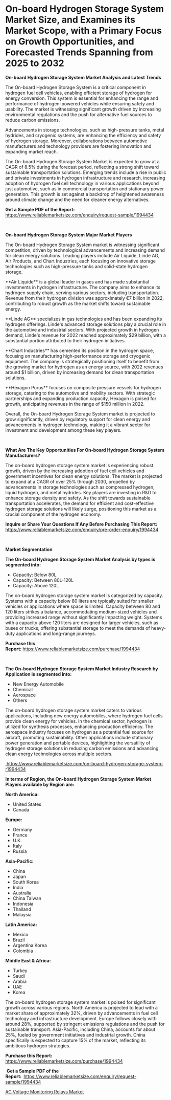 <p><h1>On-board Hydrogen Storage System Market Size, and Examines its Market Scope, with a Primary Focus on Growth Opportunities, and Forecasted Trends Spanning from 2025 to 2032</h1></p><p><strong>On-board Hydrogen Storage System Market Analysis and Latest Trends</strong></p>
<p><p>The On-board Hydrogen Storage System is a critical component in hydrogen fuel cell vehicles, enabling efficient storage of hydrogen for energy conversion. This system is essential for enhancing the range and performance of hydrogen-powered vehicles while ensuring safety and usability. The market is witnessing significant growth driven by increasing environmental regulations and the push for alternative fuel sources to reduce carbon emissions. </p><p>Advancements in storage technologies, such as high-pressure tanks, metal hydrides, and cryogenic systems, are enhancing the efficiency and safety of hydrogen storage. Moreover, collaborations between automotive manufacturers and technology providers are fostering innovation and expanding market reach. </p><p>The On-board Hydrogen Storage System Market is expected to grow at a CAGR of 8.5% during the forecast period, reflecting a strong shift toward sustainable transportation solutions. Emerging trends include a rise in public and private investments in hydrogen infrastructure and research, increasing adoption of hydrogen fuel cell technology in various applications beyond just automotive, such as in commercial transportation and stationary power generation. This growth is set against a backdrop of heightened awareness around climate change and the need for cleaner energy alternatives.</p></p>
<p><strong>Get a Sample PDF of the Report:&nbsp;</strong> <a href="https://www.reliablemarketsize.com/enquiry/request-sample/1994434?utm_campaign=2955&utm_medium=2&utm_source=Github&utm_content=ia&utm_term=07042025&utm_id=on-board-hydrogen-storage-system">https://www.reliablemarketsize.com/enquiry/request-sample/1994434</a></p>
<p>&nbsp;</p>
<p><strong>On-board Hydrogen Storage System Major Market Players</strong></p>
<p><p>The On-board Hydrogen Storage System market is witnessing significant competition, driven by technological advancements and increasing demand for clean energy solutions. Leading players include Air Liquide, Linde AG, Air Products, and Chart Industries, each focusing on innovative storage technologies such as high-pressure tanks and solid-state hydrogen storage.</p><p>**Air Liquide** is a global leader in gases and has made substantial investments in hydrogen infrastructure. The company aims to enhance its hydrogen supply chain, serving various sectors, including transportation. Revenue from their hydrogen division was approximately €7 billion in 2022, contributing to robust growth as the market shifts toward sustainable energy.</p><p>**Linde AG** specializes in gas technologies and has been expanding its hydrogen offerings. Linde's advanced storage solutions play a crucial role in the automotive and industrial sectors. With projected growth in hydrogen demand, Linde's revenue for 2022 reached approximately $29 billion, with a substantial portion attributed to their hydrogen initiatives.</p><p>**Chart Industries** has cemented its position in the hydrogen space, focusing on manufacturing high-performance storage and cryogenic equipment. The company is strategically positioning itself to benefit from the growing market for hydrogen as an energy source, with 2022 revenues around $1 billion, driven by increasing demand for clean transportation solutions.</p><p>**Hexagon Purus** focuses on composite pressure vessels for hydrogen storage, catering to the automotive and mobility sectors. With strategic partnerships and expanding production capacity, Hexagon is poised for growth, anticipating revenues in the range of $150 million in 2022.</p><p>Overall, the On-board Hydrogen Storage System market is projected to grow significantly, driven by regulatory support for clean energy and advancements in hydrogen technology, making it a vibrant sector for investment and development among these key players.</p></p>
<p>&nbsp;</p>
<p><strong>What Are The Key Opportunities For On-board Hydrogen Storage System Manufacturers?</strong></p>
<p><p>The on-board hydrogen storage system market is experiencing robust growth, driven by the increasing adoption of fuel cell vehicles and government incentives for clean energy solutions. The market is projected to expand at a CAGR of over 25% through 2030, propelled by advancements in storage technologies such as compressed hydrogen, liquid hydrogen, and metal hydrides. Key players are investing in R&D to enhance storage density and safety. As the shift towards sustainable transportation accelerates, the demand for efficient and cost-effective hydrogen storage solutions will likely surge, positioning this market as a crucial component of the hydrogen economy.</p></p>
<p><strong>Inquire or Share Your Questions If Any Before Purchasing This Report:</strong> <a href="https://www.reliablemarketsize.com/enquiry/pre-order-enquiry/1994434?utm_campaign=2955&utm_medium=2&utm_source=Github&utm_content=ia&utm_term=07042025&utm_id=on-board-hydrogen-storage-system">https://www.reliablemarketsize.com/enquiry/pre-order-enquiry/1994434</a></p>
<p>&nbsp;</p>
<p><strong>Market Segmentation</strong></p>
<p><strong>The On-board Hydrogen Storage System Market Analysis by types is segmented into:</strong></p>
<p><ul><li>Capacity: Below 80L</li><li>Capacity: Between 80L-120L</li><li>Capacity: Above 120L</li></ul></p>
<p><p>The on-board hydrogen storage system market is categorized by capacity. Systems with a capacity below 80 liters are typically suited for smaller vehicles or applications where space is limited. Capacity between 80 and 120 liters strikes a balance, accommodating medium-sized vehicles and providing increased range without significantly impacting weight. Systems with a capacity above 120 liters are designed for larger vehicles, such as buses or trucks, offering substantial storage to meet the demands of heavy-duty applications and long-range journeys.</p></p>
<p><strong>Purchase this Report:&nbsp;</strong><a href="https://www.reliablemarketsize.com/purchase/1994434?utm_campaign=2955&utm_medium=2&utm_source=Github&utm_content=ia&utm_term=07042025&utm_id=on-board-hydrogen-storage-system">https://www.reliablemarketsize.com/purchase/1994434</a></p>
<p>&nbsp;</p>
<p><strong>The On-board Hydrogen Storage System Market Industry Research by Application is segmented into:</strong></p>
<p><ul><li>New Energy Automobile</li><li>Chemical</li><li>Aerospace</li><li>Others</li></ul></p>
<p><p>The on-board hydrogen storage system market caters to various applications, including new energy automobiles, where hydrogen fuel cells provide clean energy for vehicles. In the chemical sector, hydrogen is utilized for synthesis processes, enhancing production efficiency. The aerospace industry focuses on hydrogen as a potential fuel source for aircraft, promoting sustainability. Other applications include stationary power generation and portable devices, highlighting the versatility of hydrogen storage solutions in reducing carbon emissions and advancing clean energy technologies across multiple sectors.</p></p>
<p><a href="https://www.reliablemarketsize.com/on-board-hydrogen-storage-system-r1994434?utm_campaign=2955&utm_medium=2&utm_source=Github&utm_content=ia&utm_term=07042025&utm_id=on-board-hydrogen-storage-system">&nbsp;https://www.reliablemarketsize.com/on-board-hydrogen-storage-system-r1994434</a></p>
<p><strong>In terms of Region, the On-board Hydrogen Storage System Market Players available by Region are:</strong></p>
<p>
    <p> <strong> North America: </strong>
        <ul>
            <li>United States</li>
            <li>Canada</li>
        </ul>
        </p> 
    <p> <strong> Europe: </strong>
        <ul>
            <li>Germany</li>
            <li>France</li>
            <li>U.K.</li>
            <li>Italy</li>
            <li>Russia</li>
        </ul>
        </p> 
    <p> <strong> Asia-Pacific: </strong>
        <ul>
            <li>China</li>
            <li>Japan</li>
            <li>South Korea</li>
            <li>India</li>
            <li>Australia</li>
            <li>China Taiwan</li>
            <li>Indonesia</li>
            <li>Thailand</li>
            <li>Malaysia</li>
        </ul>
        </p> 
    <p> <strong> Latin America: </strong>
        <ul>
            <li>Mexico</li>
            <li>Brazil</li>
            <li>Argentina Korea</li>
            <li>Colombia</li>
        </ul>
        </p> 
    <p> <strong> Middle East & Africa: </strong>
        <ul>
            <li>Turkey</li>
            <li>Saudi</li>
            <li>Arabia</li>
            <li>UAE</li>
            <li>Korea</li>
        </ul>
    </p>
    </p>
<p><p>The on-board hydrogen storage system market is poised for significant growth across various regions. North America is projected to lead with a market share of approximately 32%, driven by advancements in fuel cell technology and infrastructure development. Europe follows closely with around 28%, supported by stringent emissions regulations and the push for sustainable transport. Asia-Pacific, including China, accounts for about 25%, fueled by government initiatives and industrial growth. China specifically is expected to capture 15% of the market, reflecting its ambitious hydrogen strategies.</p></p>
<p><strong>Purchase this Report: </strong><a href="https://www.reliablemarketsize.com/purchase/1994434?utm_campaign=2955&utm_medium=2&utm_source=Github&utm_content=ia&utm_term=07042025&utm_id=on-board-hydrogen-storage-system">https://www.reliablemarketsize.com/purchase/1994434</a></p>
<p>&nbsp;<strong>Get a Sample PDF of the Report:&nbsp;&nbsp;</strong><a href="https://www.reliablemarketsize.com/enquiry/request-sample/1994434?utm_campaign=2955&utm_medium=2&utm_source=Github&utm_content=ia&utm_term=07042025&utm_id=on-board-hydrogen-storage-system">https://www.reliablemarketsize.com/enquiry/request-sample/1994434</a></p>
<p><strong></strong></p>
<p><p><a href="https://github.com/amoakuolaopa/Market-Research-Report-List-1/blob/main/ac-voltage-monitoring-relays-market.md?utm_campaign=2955&utm_medium=2&utm_source=Github&utm_content=ia&utm_term=07042025&utm_id=on-board-hydrogen-storage-system">AC Voltage Monitoring Relays Market</a></p></p>